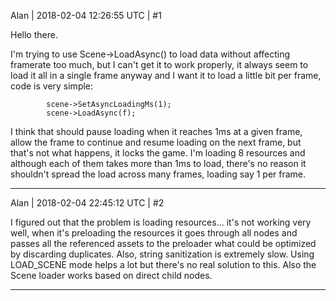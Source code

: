 Alan | 2018-02-04 12:26:55 UTC | #1

Hello there.

I'm trying to use Scene->LoadAsync() to load data without affecting framerate too much, but I can't get it to work properly, it always seem to load it all in a single frame anyway and I want it to load a little bit per frame, code is very simple:
```
		scene->SetAsyncLoadingMs(1);
		scene->LoadAsync(f);
```
I think that should pause loading when it reaches 1ms at a given frame, allow the frame to continue and resume loading on the next frame, but that's not what happens, it locks the game. I'm loading 8 resources and although each of them takes more than 1ms to load, there's no reason it shouldn't spread the load across many frames, loading say 1 per frame.

-------------------------

Alan | 2018-02-04 22:45:12 UTC | #2

I figured out that the problem is loading resources... it's not working very well, when it's preloading the resources it goes through all nodes and passes all the referenced assets to the preloader what could be optimized by discarding duplicates. Also, string sanitization is extremely slow.
Using LOAD_SCENE mode helps a lot but there's no real solution to this. Also the Scene loader works based on direct child nodes.

-------------------------

